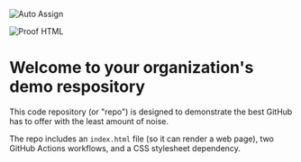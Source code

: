 ![Auto Assign](https://github.com/djangostudy1/demo-repository/actions/workflows/auto-assign.yml/badge.svg)

![Proof HTML](https://github.com/djangostudy1/demo-repository/actions/workflows/proof-html.yml/badge.svg)

# Welcome to your organization's demo respository
This code repository (or "repo") is designed to demonstrate the best GitHub has to offer with the least amount of noise.

The repo includes an `index.html` file (so it can render a web page), two GitHub Actions workflows, and a CSS stylesheet dependency.

